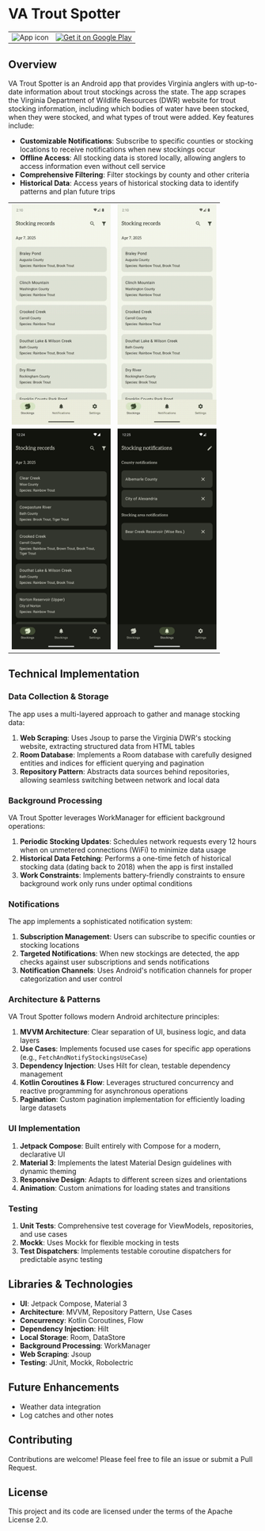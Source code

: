# VA Trout Spotter

<table>
  <tr>
    <td>
      <img src="app/src/main/ic_launcher-playstore.png" alt="App icon" width="100"/>
    </td>
    <td>
      <a href="https://play.google.com/store/apps/details?id=com.kenkeremath.vatroutspotter">
        <img src="https://play.google.com/intl/en_us/badges/images/generic/en_badge_web_generic.png" alt="Get it on Google Play" height="80"/>
      </a>
    </td>
  </tr>
</table>

## Overview

VA Trout Spotter is an Android app that provides Virginia anglers with up-to-date information about trout stockings across the state. The app scrapes the Virginia Department of Wildlife Resources (DWR) website for trout stocking information, including which bodies of water have been stocked, when they were stocked, and what types of trout were added. Key features include:

- **Customizable Notifications**: Subscribe to specific counties or stocking locations to receive notifications when new stockings occur
- **Offline Access**: All stocking data is stored locally, allowing anglers to access information even without cell service
- **Comprehensive Filtering**: Filter stockings by county and other criteria
- **Historical Data**: Access years of historical stocking data to identify patterns and plan future trips

<table>
  <tr>
    <td><img src="images/detail_open.gif" width="200"></td>
    <td><img src="images/ptr.gif" width="200"></td>
  </tr>
  <tr>
    <td><img src="images/dark_mode_home.png" width="200"></td>
    <td><img src="images/dark_mode_notifications.png" width="200"></td>
  </tr>
</table>

## Technical Implementation

### Data Collection & Storage

The app uses a multi-layered approach to gather and manage stocking data:

1. **Web Scraping**: Uses Jsoup to parse the Virginia DWR's stocking website, extracting structured data from HTML tables
2. **Room Database**: Implements a Room database with carefully designed entities and indices for efficient querying and pagination
3. **Repository Pattern**: Abstracts data sources behind repositories, allowing seamless switching between network and local data

### Background Processing

VA Trout Spotter leverages WorkManager for efficient background operations:

1. **Periodic Stocking Updates**: Schedules network requests every 12 hours when on unmetered connections (WiFi) to minimize data usage
2. **Historical Data Fetching**: Performs a one-time fetch of historical stocking data (dating back to 2018) when the app is first installed
3. **Work Constraints**: Implements battery-friendly constraints to ensure background work only runs under optimal conditions

### Notifications

The app implements a sophisticated notification system:

1. **Subscription Management**: Users can subscribe to specific counties or stocking locations
2. **Targeted Notifications**: When new stockings are detected, the app checks against user subscriptions and sends notifications
3. **Notification Channels**: Uses Android's notification channels for proper categorization and user control

### Architecture & Patterns

VA Trout Spotter follows modern Android architecture principles:

1. **MVVM Architecture**: Clear separation of UI, business logic, and data layers
2. **Use Cases**: Implements focused use cases for specific app operations (e.g., `FetchAndNotifyStockingsUseCase`)
3. **Dependency Injection**: Uses Hilt for clean, testable dependency management
4. **Kotlin Coroutines & Flow**: Leverages structured concurrency and reactive programming for asynchronous operations
5. **Pagination**: Custom pagination implementation for efficiently loading large datasets

### UI Implementation

1. **Jetpack Compose**: Built entirely with Compose for a modern, declarative UI
2. **Material 3**: Implements the latest Material Design guidelines with dynamic theming
3. **Responsive Design**: Adapts to different screen sizes and orientations
4. **Animation**: Custom animations for loading states and transitions

### Testing

1. **Unit Tests**: Comprehensive test coverage for ViewModels, repositories, and use cases
2. **Mockk**: Uses Mockk for flexible mocking in tests
3. **Test Dispatchers**: Implements testable coroutine dispatchers for predictable async testing

## Libraries & Technologies

- **UI**: Jetpack Compose, Material 3
- **Architecture**: MVVM, Repository Pattern, Use Cases
- **Concurrency**: Kotlin Coroutines, Flow
- **Dependency Injection**: Hilt
- **Local Storage**: Room, DataStore
- **Background Processing**: WorkManager
- **Web Scraping**: Jsoup
- **Testing**: JUnit, Mockk, Robolectric

## Future Enhancements

- Weather data integration
- Log catches and other notes

## Contributing

Contributions are welcome! Please feel free to file an issue or submit a Pull Request.

## License

This project and its code are licensed under the terms of the Apache License 2.0.
